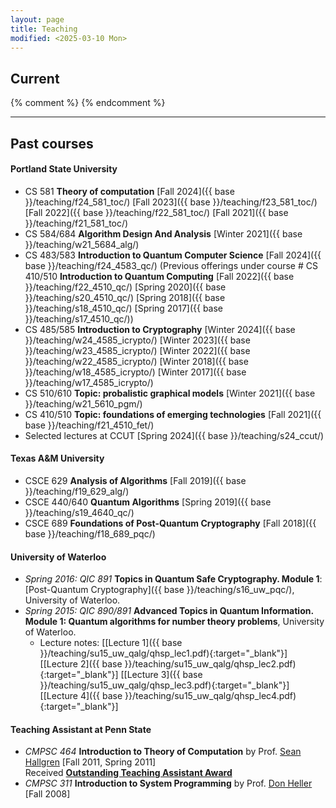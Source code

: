```yaml
---
layout: page
title: Teaching
modified: <2025-03-10 Mon>
---
```

## Current 

{% comment %}
{% endcomment %}

- - -
## Past courses

#### Portland State University
*  CS 581 **Theory of computation** [Fall 2024]({{ base }}/teaching/f24_581_toc/) [Fall 2023]({{ base }}/teaching/f23_581_toc/) [Fall 2022]({{ base }}/teaching/f22_581_toc/) [Fall 2021]({{ base }}/teaching/f21_581_toc/)
*  CS 584/684 **Algorithm Design And Analysis** [Winter 2021]({{ base }}/teaching/w21_5684_alg/)
*  CS 483/583 **Introduction to Quantum Computer Science** [Fall 2024]({{ base
  }}/teaching/f24_4583_qc/) (Previous offerings under course # CS 410/510 **Introduction to Quantum Computing** [Fall 2022]({{ base
  }}/teaching/f22_4510_qc/) [Spring 2020]({{ base }}/teaching/s20_4510_qc/) [Spring 2018]({{ base }}/teaching/s18_4510_qc/) [Spring 2017]({{ base }}/teaching/s17_4510_qc/))
* CS 485/585 **Introduction to Cryptography** [Winter 2024]({{ base }}/teaching/w24_4585_icrypto/) [Winter 2023]({{ base }}/teaching/w23_4585_icrypto/) [Winter 2022]({{ base }}/teaching/w22_4585_icrypto/) [Winter 2018]({{ base }}/teaching/w18_4585_icrypto/) [Winter 2017]({{ base }}/teaching/w17_4585_icrypto/)
*  CS 510/610 **Topic: probalistic graphical models** [Winter 2021]({{ base }}/teaching/w21_5610_pgm/)
*  CS 410/510 **Topic: foundations of emerging technologies** [Fall 2021]({{ base }}/teaching/f21_4510_fet/)
* Selected lectures at CCUT [Spring 2024]({{ base }}/teaching/s24_ccut/) 

#### Texas A&M University
* CSCE 629 **Analysis of Algorithms** [Fall 2019]({{ base }}/teaching/f19_629_alg/)
* CSCE 440/640 **Quantum Algorithms** [Spring 2019]({{ base }}/teaching/s19_4640_qc/)
* CSCE 689 **Foundations of Post-Quantum Cryptography** [Fall 2018]({{ base }}/teaching/f18_689_pqc/)

#### University of Waterloo 
*   _Spring 2016: QIC 891_ **Topics in Quantum Safe Cryptography. Module 1**: [Post-Quantum Cryptography]({{ base }}/teaching/s16_uw_pqc/), University of Waterloo.
*   _Spring 2015: QIC 890/891_ **Advanced Topics in Quantum Information. Module 1: Quantum algorithms for number theory problems**, University of Waterloo.
    *   Lecture notes: [[Lecture 1]({{ base
        }}/teaching/su15_uw_qalg/qhsp_lec1.pdf){:target="_blank"}]
        [[Lecture 2]({{ base
        }}/teaching/su15_uw_qalg/qhsp_lec2.pdf){:target="_blank"}]
        [[Lecture 3]({{ base
        }}/teaching/su15_uw_qalg/qhsp_lec3.pdf){:target="_blank"}]
        [[Lecture 4]({{ base
        }}/teaching/su15_uw_qalg/qhsp_lec4.pdf){:target="_blank"}]
		
#### Teaching Assistant at Penn State 
*   _CMPSC 464_ **Introduction to Theory of Computation** by Prof. [Sean Hallgren](http://www.cse.psu.edu/~hallgren) [Fall 2011, Spring 2011]  
        Received [**Outstanding Teaching Assistant Award**]({{base}}/files/docs/2012_ta_award.pdf?attredirects=0)
*   _CMPSC 311_ **Introduction to System Programming** by Prof. [Don Heller](http://www.cse.psu.edu/~dheller/cmpsc311/) [Fall 2008]

